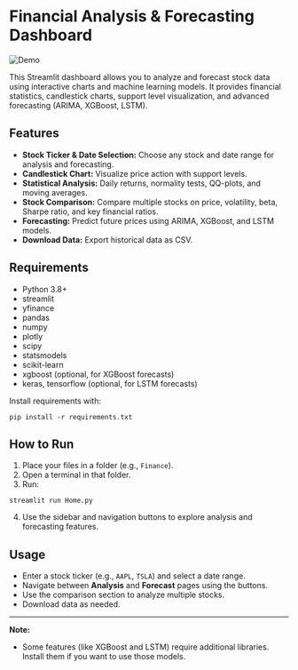 # Financial Analysis & Forecasting Dashboard

![Demo](demo.gif)

This Streamlit dashboard allows you to analyze and forecast stock data using interactive charts and machine learning models. It provides financial statistics, candlestick charts, support level visualization, and advanced forecasting (ARIMA, XGBoost, LSTM).

## Features
- **Stock Ticker & Date Selection:** Choose any stock and date range for analysis and forecasting.
- **Candlestick Chart:** Visualize price action with support levels.
- **Statistical Analysis:** Daily returns, normality tests, QQ-plots, and moving averages.
- **Stock Comparison:** Compare multiple stocks on price, volatility, beta, Sharpe ratio, and key financial ratios.
- **Forecasting:** Predict future prices using ARIMA, XGBoost, and LSTM models.
- **Download Data:** Export historical data as CSV.

## Requirements
- Python 3.8+
- streamlit
- yfinance
- pandas
- numpy
- plotly
- scipy
- statsmodels
- scikit-learn
- xgboost (optional, for XGBoost forecasts)
- keras, tensorflow (optional, for LSTM forecasts)

Install requirements with:
```
pip install -r requirements.txt
```

## How to Run
1. Place your files in a folder (e.g., `Finance`).
2. Open a terminal in that folder.
3. Run:
```
streamlit run Home.py
```
4. Use the sidebar and navigation buttons to explore analysis and forecasting features.

## Usage
- Enter a stock ticker (e.g., `AAPL`, `TSLA`) and select a date range.
- Navigate between **Analysis** and **Forecast** pages using the buttons.
- Use the comparison section to analyze multiple stocks.
- Download data as needed.

---

**Note:**
- Some features (like XGBoost and LSTM) require additional libraries. Install them if you want to use those models.
